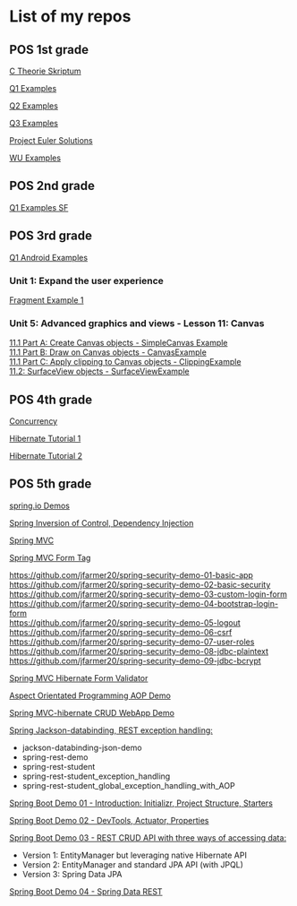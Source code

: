 # List of my repos  

## POS 1st grade 

[C Theorie Skriptum](https://github.com/jfarmer20/1POS_C_Theorie)  

[Q1 Examples](https://github.com/jfarmer20/1POS_Q1) 

[Q2 Examples](https://github.com/jfarmer20/1POS_Q2)

[Q3 Examples](https://github.com/jfarmer20/1POS_Q3)  

[Project Euler Solutions](https://github.com/jfarmer20/project_euler)  

[WU Examples](https://github.com/jfarmer20/1POS_WU)  

## POS 2nd grade

[Q1 Examples SF](https://github.com/jfarmer20/2POS_Q1)  

## POS 3rd grade

[Q1 Android Examples](https://github.com/jfarmer20/apps_q1)  

### Unit 1: Expand the user experience  
[Fragment Example 1](https://github.com/jfarmer20/FragmentExample1)

### Unit 5: Advanced graphics and views - Lesson 11: Canvas  
[11.1 Part A: Create Canvas objects - SimpleCanvas Example](https://github.com/jfarmer20/SimpleCanvas)  
[11.1 Part B: Draw on Canvas objects - CanvasExample](https://github.com/jfarmer20/CanvasExample)  
[11.1 Part C: Apply clipping to Canvas objects - ClippingExample](https://github.com/jfarmer20/ClippingExample)  
[11.2: SurfaceView objects - SurfaceViewExample](https://github.com/jfarmer20/SurfaceViewExample)  

## POS 4th grade

[Concurrency](https://github.com/jfarmer20/4POS_Concurrency)  

[Hibernate Tutorial 1](https://github.com/jfarmer20/hibernate-tutorial)  

[Hibernate Tutorial 2](https://github.com/jfarmer20/hibernate-tutorial2)

## POS 5th grade  

[spring.io Demos](https://github.com/jfarmer20/5PosSpring)  

[Spring Inversion of Control, Dependency Injection](https://github.com/jfarmer20/5POSSpring5)  

[Spring MVC](https://github.com/jfarmer20/pos5-spring-mvc)  

[Spring MVC Form Tag](https://github.com/jfarmer20/spring-mvc-form-tag)  

https://github.com/jfarmer20/spring-security-demo-01-basic-app  
https://github.com/jfarmer20/spring-security-demo-02-basic-security  
https://github.com/jfarmer20/spring-security-demo-03-custom-login-form  
https://github.com/jfarmer20/spring-security-demo-04-bootstrap-login-form  
https://github.com/jfarmer20/spring-security-demo-05-logout  
https://github.com/jfarmer20/spring-security-demo-06-csrf  
https://github.com/jfarmer20/spring-security-demo-07-user-roles  
https://github.com/jfarmer20/spring-security-demo-08-jdbc-plaintext  
https://github.com/jfarmer20/spring-security-demo-09-jdbc-bcrypt  

[Spring MVC Hibernate Form Validator](https://github.com/jfarmer20/spring-mvc-form-hibernate-validator)

[Aspect Orientated Programming AOP Demo](https://github.com/jfarmer20/spring-demo-aop)

[Spring MVC-hibernate CRUD WebApp Demo](https://github.com/jfarmer20/spring-mvc-hb-crud-crm)

[Spring Jackson-databinding, REST exception handling:](https://github.com/jfarmer20/demo_spring_rest)

- jackson-databinding-json-demo
- spring-rest-demo
- spring-rest-student
- spring-rest-student_exception_handling
- spring-rest-student_global_exception_handling_with_AOP

[Spring Boot Demo 01 - Introduction: Initializr, Project Structure, Starters](https://github.com/jfarmer20/springbootdemo)

[Spring Boot Demo 02 - DevTools, Actuator, Properties](https://github.com/jfarmer20/springbootdemo02)  

[Spring Boot Demo 03 - REST CRUD API with three ways of accessing data:](https://github.com/jfarmer20/springbootdemo03)  
- Version 1: EntityManager but leveraging native Hibernate API
- Version 2: EntityManager and standard JPA API (with JPQL)
- Version 3: Spring Data JPA 

[Spring Boot Demo 04 - Spring Data REST](https://github.com/jfarmer20/datarestdemo)  



